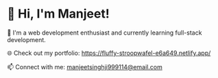 # 👋 Hi, I'm Manjeet!

🚀 I'm a web development enthusiast and currently learning full-stack development.

🌐 Check out my portfolio: https://fluffy-stroopwafel-e6a649.netlify.app/

📫 Connect with me: manjeetsinghji999114@email.com
